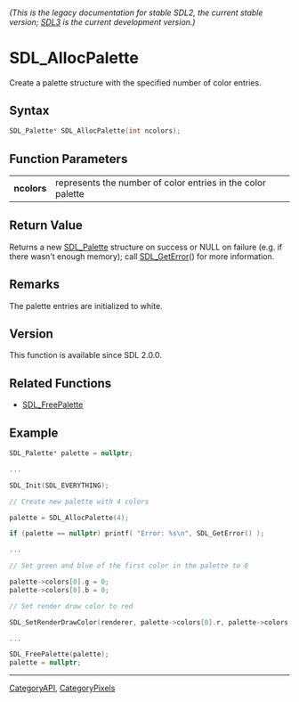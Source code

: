 ###### (This is the legacy documentation for stable SDL2, the current stable version; [SDL3](https://wiki.libsdl.org/SDL3/) is the current development version.)
# SDL_AllocPalette

Create a palette structure with the specified number of color entries.

## Syntax

```c
SDL_Palette* SDL_AllocPalette(int ncolors);

```

## Function Parameters

|                 |                                                             |
| --------------- | ----------------------------------------------------------- |
| **ncolors**     | represents the number of color entries in the color palette |

## Return Value

Returns a new [SDL_Palette](SDL_Palette) structure on success or NULL on
failure (e.g. if there wasn't enough memory); call
[SDL_GetError](SDL_GetError)() for more information.

## Remarks

The palette entries are initialized to white.

## Version

This function is available since SDL 2.0.0.

## Related Functions

* [SDL_FreePalette](SDL_FreePalette)


## Example

```c
SDL_Palette* palette = nullptr;

...

SDL_Init(SDL_EVERYTHING);

// Create new palette with 4 colors

palette = SDL_AllocPalette(4);

if (palette == nullptr) printf( "Error: %s\n", SDL_GetError() );

...

// Set green and blue of the first color in the palette to 0

palette->colors[0].g = 0;
palette->colors[0].b = 0;

// Set render draw color to red

SDL_SetRenderDrawColor(renderer, palette->colors[0].r, palette->colors[0].g, palette->colors.b, palette->colors[0].a);

...

SDL_FreePalette(palette);
palette = nullptr;
```

----
[CategoryAPI](CategoryAPI), [CategoryPixels](CategoryPixels)

